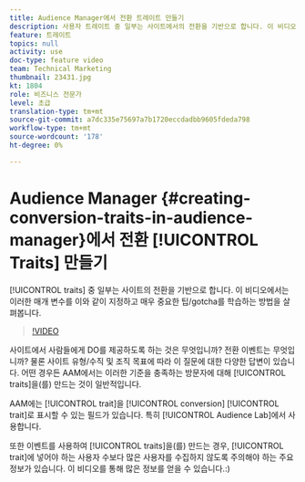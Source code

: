 ```yaml
---
title: Audience Manager에서 전환 트레이트 만들기
description: 사용자 트레이트 중 일부는 사이트에서의 전환을 기반으로 합니다. 이 비디오에서는 이러한 매개 변수를 이와 같이 지정하고 매우 중요한 팁/gotcha를 학습하는 방법을 살펴봅니다.
feature: 트레이트
topics: null
activity: use
doc-type: feature video
team: Technical Marketing
thumbnail: 23431.jpg
kt: 1804
role: 비즈니스 전문가
level: 초급
translation-type: tm+mt
source-git-commit: a7dc335e75697a7b1720eccdadbb9605fdeda798
workflow-type: tm+mt
source-wordcount: '178'
ht-degree: 0%

---
```



# Audience Manager {#creating-conversion-traits-in-audience-manager}에서 전환 [!UICONTROL Traits] 만들기

[!UICONTROL traits] 중 일부는 사이트의 전환을 기반으로 합니다. 이 비디오에서는 이러한 매개 변수를 이와 같이 지정하고 매우 중요한 팁/gotcha를 학습하는 방법을 살펴봅니다.

>[!VIDEO](https://video.tv.adobe.com/v/23431/?quality=12)

사이트에서 사람들에게 DO를 제공하도록 하는 것은 무엇입니까? 전환 이벤트는 무엇입니까? 물론 사이트 유형/수직 및 조직 목표에 따라 이 질문에 대한 다양한 답변이 있습니다. 어떤 경우든 AAM에서는 이러한 기준을 충족하는 방문자에 대해 [!UICONTROL traits]을(를) 만드는 것이 일반적입니다.

AAM에는 [!UICONTROL trait]을 [!UICONTROL conversion] [!UICONTROL trait]로 표시할 수 있는 필드가 있습니다. 특히 [!UICONTROL Audience Lab]에서 사용합니다.

또한 이벤트를 사용하여 [!UICONTROL traits]을(를) 만드는 경우, [!UICONTROL trait]에 넣어야 하는 사용자 수보다 많은 사용자를 수집하지 않도록 주의해야 하는 주요 정보가 있습니다. 이 비디오를 통해 많은 정보를 얻을 수 있습니다.:)
